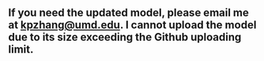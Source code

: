 ## If you need the updated model, please email me at kpzhang@umd.edu. I cannot upload the model due to its size exceeding the Github uploading limit. 
